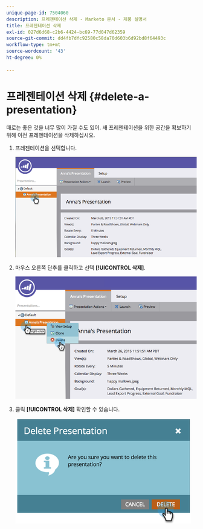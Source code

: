 ```yaml
---
unique-page-id: 7504060
description: 프레젠테이션 삭제 - Marketo 문서 - 제품 설명서
title: 프레젠테이션 삭제
exl-id: 027d6d68-c2b6-4424-bc69-77d047d62359
source-git-commit: dd4fb7dfc92580c58da70d603b6d92bd8f64493c
workflow-type: tm+mt
source-wordcount: '43'
ht-degree: 0%

---
```


# 프레젠테이션 삭제 {#delete-a-presentation}

때로는 좋은 것을 너무 많이 가질 수도 있어. 새 프레젠테이션을 위한 공간을 확보하기 위해 이전 프레젠테이션을 삭제하십시오.

1. 프레젠테이션을 선택합니다.

   ![](assets/image2015-3-26-12-3a26-3a41.png)

1. 마우스 오른쪽 단추를 클릭하고 선택 **[!UICONTROL 삭제]**.

   ![](assets/image2015-3-26-12-3a26-3a51.png)

1. 클릭 **[!UICONTROL 삭제]** 확인할 수 있습니다.

   ![](assets/image2015-3-20-16-3a21-3a10.png)
